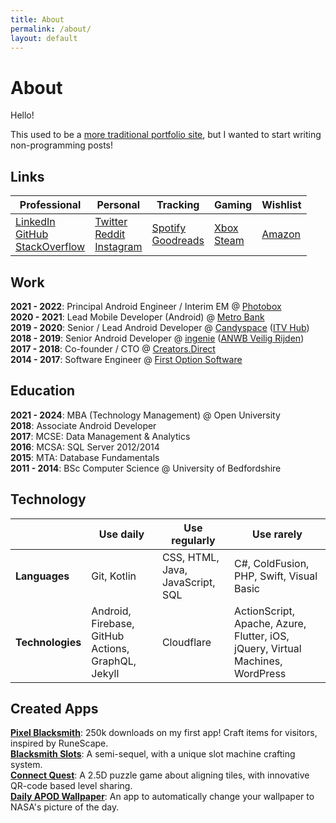 ```yaml
---
title: About
permalink: /about/
layout: default
---
```


# About 

Hello! 

This used to be a [more traditional portfolio site](https://jakesteam.github.io/Portfolio/), but I wanted to start writing non-programming posts!

## Links

| Professional | Personal | Tracking | Gaming | Wishlist |
| -- | -- | -- | -- | -- |
| [LinkedIn](https://www.linkedin.com/in/jake-lee)<br>[GitHub](https://github.com/JakeSteam)<br>[StackOverflow](https://stackoverflow.com/u/608312) | [Twitter](https://www.twitter.com/jakeleeuk/)<br>[Reddit](https://www.reddit.com/user/JakeSteam/)<br>[Instagram](https://www.instagram.com/jakeleeuk/) | [Spotify](https://open.spotify.com/user/1158672316)<br>[Goodreads](https://www.goodreads.com/JakeSteam) | [Xbox](https://account.xbox.com/en-gb/profile?gamertag=JakeLeeUK)<br>[Steam](https://steamcommunity.com/id/jakethemedic) | [Amazon](https://www.amazon.co.uk/gp/registry/wishlist/25U6KHU9XCK4B) |

## Work

**2021 - 2022**: Principal Android Engineer / Interim EM @ [Photobox](https://play.google.com/store/apps/details?id=com.photobox.android)<br>
**2020 - 2021**: Lead Mobile Developer (Android) @ [Metro Bank](https://play.google.com/store/apps/details?id=uk.co.metrobankonline.mobile.android.production)<br>
**2019 - 2020**: Senior / Lead Android Developer @ [Candyspace](https://www.candyspace.com/) ([ITV Hub](https://play.google.com/store/apps/details?id=air.ITVMobilePlayer))<br>
**2018 - 2019**: Senior Android Developer @ [ingenie](https://www.ingenie.com/) ([ANWB Veilig Rijden](https://play.google.com/store/apps/details?id=nl.anwb.veiligrijdenautoverzekeringsensor))<br>
**2017 - 2018**: Co-founder / CTO @ [Creators.Direct](https://creators.direct/)<br>
**2014 - 2017**: Software Engineer @ [First Option Software](https://www.firstoptionsoftware.com/)

## Education
**2021 - 2024**: MBA (Technology Management) @ Open University<br>
**2018**: Associate Android Developer<br>
**2017**: MCSE: Data Management & Analytics<br>
**2016**: MCSA: SQL Server 2012/2014<br>
**2015**: MTA: Database Fundamentals<br>
**2011 - 2014**: BSc Computer Science @ University of Bedfordshire

## Technology

| | Use daily | Use regularly | Use rarely |
| -- | -- | -- | -- |
| **Languages** | Git, Kotlin | CSS, HTML, Java, JavaScript, SQL | C#, ColdFusion, PHP, Swift, Visual Basic |
| **Technologies** | Android, Firebase, GitHub Actions, GraphQL, Jekyll | Cloudflare | ActionScript, Apache, Azure, Flutter, iOS, jQuery, Virtual Machines, WordPress | 

## Created Apps

**[Pixel Blacksmith](https://play.google.com/store/apps/details?id=uk.co.jakelee.blacksmith)**: 250k downloads on my first app! Craft items for visitors, inspired by RuneScape.<br>
**[Blacksmith Slots](https://play.google.com/store/apps/details?id=uk.co.jakelee.blacksmithslots)**: A semi-sequel, with a unique slot machine crafting system.<br>
**[Connect Quest](https://play.google.com/store/apps/details?id=uk.co.jakelee.cityflow)**: A 2.5D puzzle game about aligning tiles, with innovative QR-code based level sharing.<br>
**[Daily APOD Wallpaper](https://play.google.com/store/apps/details?id=uk.co.jakelee.apodwallpaper)**: An app to automatically change your wallpaper to NASA's picture of the day.
